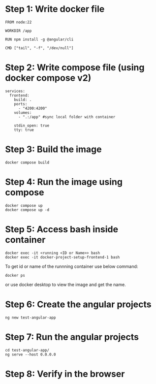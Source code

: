 # Step 1: Write docker file

```
FROM node:22

WORKDIR /app

RUN npm install -g @angular/cli

CMD ["tail", "-f", "/dev/null"]

```

# Step 2: Write compose file (using docker compose v2)

```
services:
  frontend:
    build: .
    ports:
      - "4200:4200"
    volumes:
      - ".:/app" #sync local folder with container

    stdin_open: true
    tty: true

```

# Step 3: Build the image

```
docker compose build
```

# Step 4: Run the image using compose

```
docker compose up
docker compose up -d
```

# Step 5: Access bash inside container


```
docker exec -it <running <ID or Name>> bash
docker exec -it docker-project-setup-frontend-1 bash
```

To get id or name of the runnning container use below command:

```
docker ps
```

or use docker desktop to view the image and get the name.


# Step 6: Create the angular projects

```
ng new test-angular-app
```

# Step 7: Run the angular projects

```
cd test-angular-app/
ng serve --host 0.0.0.0
```

# Step 8: Verify in the browser